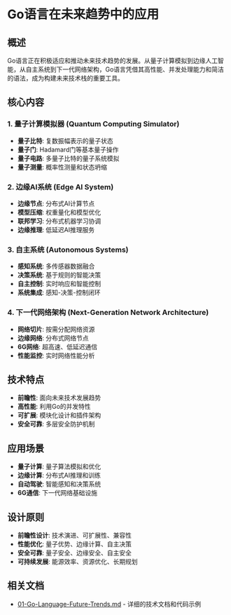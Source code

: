 # Go语言在未来趋势中的应用

## 概述

Go语言正在积极适应和推动未来技术趋势的发展。从量子计算模拟到边缘人工智能，从自主系统到下一代网络架构，Go语言凭借其高性能、并发处理能力和简洁的语法，成为构建未来技术栈的重要工具。

## 核心内容

### 1. 量子计算模拟器 (Quantum Computing Simulator)

- **量子比特**: 复数振幅表示的量子状态
- **量子门**: Hadamard门等基本量子操作
- **量子电路**: 多量子比特的量子系统模拟
- **量子测量**: 概率性测量和状态坍缩

### 2. 边缘AI系统 (Edge AI System)

- **边缘节点**: 分布式AI计算节点
- **模型压缩**: 权重量化和模型优化
- **联邦学习**: 分布式机器学习协调
- **边缘推理**: 低延迟AI推理服务

### 3. 自主系统 (Autonomous Systems)

- **感知系统**: 多传感器数据融合
- **决策系统**: 基于规则的智能决策
- **自主控制**: 实时响应和智能控制
- **系统集成**: 感知-决策-控制闭环

### 4. 下一代网络架构 (Next-Generation Network Architecture)

- **网络切片**: 按需分配网络资源
- **边缘网络**: 分布式网络节点
- **6G网络**: 超高速、低延迟通信
- **性能监控**: 实时网络性能分析

## 技术特点

- **前瞻性**: 面向未来技术发展趋势
- **高性能**: 利用Go的并发特性
- **可扩展**: 模块化设计和插件架构
- **安全可靠**: 多层安全防护机制

## 应用场景

- **量子计算**: 量子算法模拟和优化
- **边缘计算**: 分布式AI推理和训练
- **自动驾驶**: 智能感知和决策系统
- **6G通信**: 下一代网络基础设施

## 设计原则

- **前瞻性设计**: 技术演进、可扩展性、兼容性
- **性能优化**: 量子优势、边缘计算、自主决策
- **安全可靠**: 量子安全、边缘安全、自主安全
- **可持续发展**: 能源效率、资源优化、长期规划

## 相关文档

- [01-Go-Language-Future-Trends.md](./01-Go-Language-Future-Trends.md) - 详细的技术文档和代码示例
